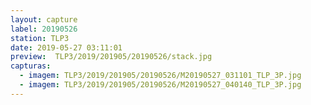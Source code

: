 ```yaml
---
layout: capture
label: 20190526
station: TLP3
date: 2019-05-27 03:11:01
preview:  TLP3/2019/201905/20190526/stack.jpg
capturas:
  - imagem: TLP3/2019/201905/20190526/M20190527_031101_TLP_3P.jpg
  - imagem: TLP3/2019/201905/20190526/M20190527_040140_TLP_3P.jpg
---
```

